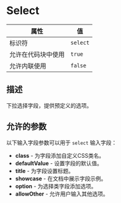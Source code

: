 # Select

| 属性 | 值 |
|------|----|
| 标识符 | `select` |
| 允许在代码块中使用 | `true` |
| 允许内联使用 | `false` |

## 描述

下拉选择字段，提供预定义的选项。

## 允许的参数

以下输入字段参数可以用于 `select` 输入字段：

- **class** - 为字段添加自定义CSS类名。
- **defaultValue** - 设置字段的默认值。
- **title** - 为字段设置标题。
- **showcase** - 在文档中展示字段示例。
- **option** - 为选择类字段添加选项。
- **allowOther** - 允许用户输入其他选项。
